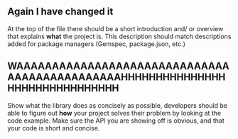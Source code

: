 ## Again I have changed it

At the top of the file there should be a short introduction and/ or overview that explains **what** the project is. This description should match descriptions added for package managers (Gemspec, package.json, etc.)

## WAAAAAAAAAAAAAAAAAAAAAAAAAAAAAAAAAAAAAAAAAAAAAAHHHHHHHHHHHHHHHHHHHHHHHHHHHHHHH

Show what the library does as concisely as possible, developers should be able to figure out **how** your project solves their problem by looking at the code example. Make sure the API you are showing off is obvious, and that your code is short and concise.
